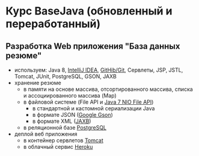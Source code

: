 # Курс BaseJava (обновленный и переработанный)

## Разработка Web приложения "База данных резюме"
  -  используем: Java 8, <a href="https://zeroturnaround.com/rebellabs/java-tools-and-technologies-landscape-2016-trends/#java-ides-adoption">IntelliJ IDEA</a>,
    <a href="https://zeroturnaround.com/rebellabs/java-tools-and-technologies-landscape-2016-trends/#java-vcs-adoption">GitHib/Git</a>, Сервлеты, JSP, JSTL, Tomcat, JUnit, PostgreSQL, GSON, JAXB
  - хранение резюме
     -  в памяти на основе массива, отсортированного массива, списка и ассоциированного массива (Map)
     -  в файловой системе (File API и <a href="http://www.quizful.net/post/java-nio-tutorial">Java 7 NIO File API</a>)
        - в стандартной и кастомной сериализации Java
        - в формате JSON (<a href="https://github.com/google/gson">Google Gson</a>)
        - в формате XML (<a href="https://ru.wikipedia.org/wiki/Java_Architecture_for_XML_Binding">JAXB</a>)
     -  в реляционной базе <a href="https://ru.wikipedia.org/wiki/PostgreSQL">PostgreSQL</a>
  -  деплой веб приложения
     - в контейнер сервлетов <a href="http://tomcat.apache.org/">Tomcat</a>
     - в облачный сервис <a href="https://www.heroku.com/">Heroku</a>
